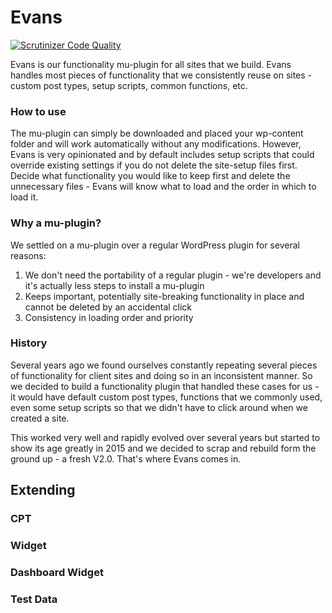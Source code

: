 # Evans

[![Scrutinizer Code Quality](https://scrutinizer-ci.com/g/oldtownmedia/evans/badges/quality-score.png?b=master)](https://scrutinizer-ci.com/g/oldtownmedia/evans/?branch=master)

Evans is our functionality mu-plugin for all sites that we build. Evans handles most pieces of functionality that we consistently reuse on sites - custom post types, setup scripts, common functions, etc. 

### How to use

The mu-plugin can simply be downloaded and placed your wp-content folder and will work automatically without any modifications. However, Evans is very opinionated and by default includes setup scripts that could override existing settings if you do not delete the site-setup files first. Decide what functionality you would like to keep first and delete the unnecessary files - Evans will know what to load and the order in which to load it.

### Why a mu-plugin?

We settled on a mu-plugin over a regular WordPress plugin for several reasons:

1. We don't need the portability of a regular plugin - we're developers and it's actually less steps to install a mu-plugin
2. Keeps important, potentially site-breaking functionality in place and cannot be deleted by an accidental click
3. Consistency in loading order and priority

### History

Several years ago we found ourselves constantly repeating several pieces of functionality for client sites and doing so in an inconsistent manner. So we decided to build a functionality plugin that handled these cases for us - it would have default custom post types, functions that we commonly used, even some setup scripts so that we didn't have to click around when we created a site. 

This worked very well and rapidly evolved over several years but started to show its age greatly in 2015 and we decided to scrap and rebuild form the ground up - a fresh V2.0. That's where Evans comes in. 


## Extending

### CPT



### Widget



### Dashboard Widget



### Test Data